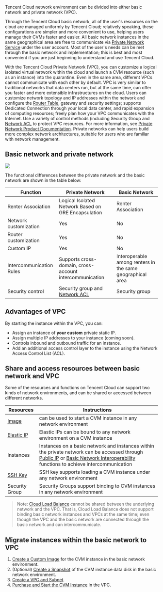 Tencent Cloud network environment can be divided into either basic network and private network (VPC).

Through the Tencent Cloud basic network, all of the user's resources on the cloud are managed uniformly by Tencent Cloud; relatively speaking, these configurations are simpler and more convenient to use, helping users manage their CVMs faster and easier. All basic network instances in the same geographical area are free to communicate via [Private Network Service](https://intl.cloud.tencent.com/doc/product/213/5225) under the user account. Most of the user's needs can be met through the basic network and implementation; this is best and most convenient if you are just beginning to understand and use Tencent Cloud.

With the Tencent Cloud Private Network (VPC), you can customize a logical isolated virtual network within the cloud and launch a CVM resource (such as an instance) into the quarantine. Even in the same area, different VPCs cannot communicate with each other by default. VPC is very similar to traditional networks that data centers run, but at the same time, can offer you faster and more extensible infrastructures on the cloud. Users can customize network topology and IP addresses within the network and configure the [Router Table](https://intl.cloud.tencent.com/doc/product/215/4954), gateway and security settings; supports Dedicated Connection through your local data center, and rapid expansion of computing resources; freely plan how your VPC communicates with the Internet. Use a variety of control methods (including Security Group and [Network ACL](https://intl.cloud.tencent.com/doc/product/215/5132) to protect VPC resources. For more information, see [Private Network Product Documentation](https://intl.cloud.tencent.com/doc/product/215). Private networks can help users build more complex network architectures, suitable for users who are familiar with network management.

## Basic network and private network
![ ](//mc.qcloudimg.com/static/img/33f800da64d2b7c0e6c2f23f102e059a/image.png)


The functional differences between the private network and the basic network are shown in the table below:

| Function | Private Network | Basic Network |
|---------|---------|---------|
| Renter Association | Logical Isolated Network Based on GRE Encapsulation | Renter Association |
| Network customization | Yes | No |
| Router customization | Yes | No |
| Custom IP | Yes | No |
| Intercommunication Rules | Supports cross-domain, cross-account intercommunication | Interoperable among renters in the same geographical area |
| Security control | Security group and [Network ACL](https://intl.cloud.tencent.com/doc/product/215/5132) | Security group |

## Advantages of VPC

By starting the instance within the VPC, you can:

- Assign an instance of **your custom** private static IP.
- Assign multiple IP addresses to your instance (coming soon).
- Controls inbound and outbound traffic for an instance.
- Add an additional access control layer to the instance using the Network Access Control List (ACL).

## Share and access resources between basic network and VPC

Some of the resources and functions on Tencent Cloud can support two kinds of network environments, and can be shared or accessed between different networks.

| Resources | Instructions |
|--|--|
| [Image](https://intl.cloud.tencent.com/doc/product/213/4940) | can be used to start a CVM instance in any network environment |
| [Elastic IP](https://intl.cloud.tencent.com/doc/product/213/5733) | Elastic IPs can be bound to any network environment on a CVM instance |
| Instances | Instances on a basic network and instances within the private network can be accessed through [Public IP](https://intl.cloud.tencent.com/doc/product/213/5224) or [Basic Network Interoperability](https://intl.cloud.tencent.com/doc/product/215/5002) functions to achieve intercommunication |
| [SSH Key](https://intl.cloud.tencent.com/doc/product/213/6092) | SSH key supports loading a CVM instance under any network environment |
| Security Group | Security Groups support binding to CVM instances in any network environment |

> Note: [Cloud Load Balance](https://intl.cloud.tencent.com/doc/product/214) cannot be shared between the underlying network and the VPC. That is, Cloud Load Balance does not support binding basic network instances and VPCs at the same time; even though the VPC and the basic network are connected through the basic network and can intercommunicate.

## Migrate instances within the basic network to VPC
1) [Create a Custom Image](https://intl.cloud.tencent.com/doc/product/213/4942) for the CVM instance in the basic network environment.
2) (Optional) [Create a Snapshot](https://intl.cloud.tencent.com/doc/product/362/5755) of the CVM instance data disk in the basic network environment.
3) [Create a VPC and Subnet](https://intl.cloud.tencent.com/doc/product/215/4927#.E5.88.9B.E5.BB.BA.E7.A7.81.E6.9C.89.E7.BD.91.E7.BB.9C.E3.80.81.E5.88.9D.E5.A7.8B.E5.8C.96.E5.AD.90.E7.BD.91.E5.92.8C.E8.B7.AF.E7.94.B1.E8.A1.A8).
4) [Purchase and Start the CVM Instance](https://intl.cloud.tencent.com/doc/product/213/4855) in the VPC.
